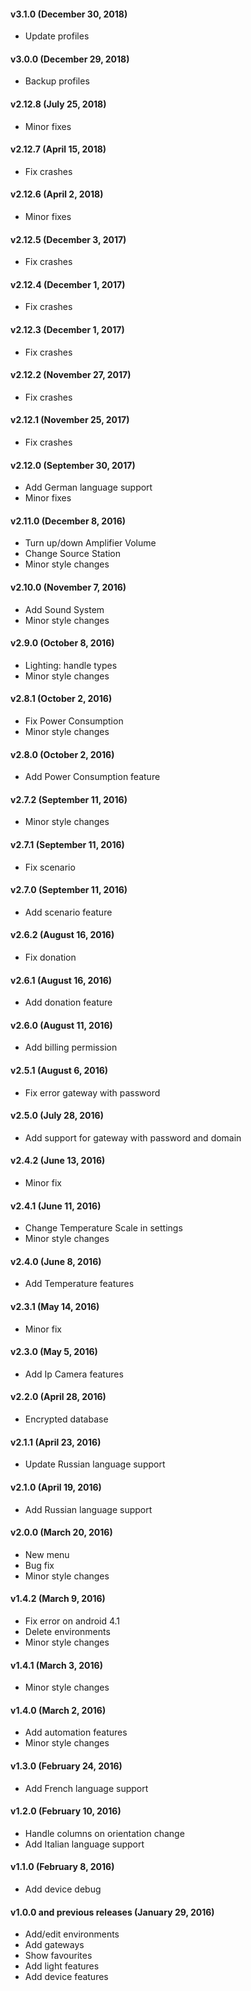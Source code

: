 #### v3.1.0 (December 30, 2018)

- Update profiles

#### v3.0.0 (December 29, 2018)

- Backup profiles

#### v2.12.8 (July 25, 2018)

- Minor fixes

#### v2.12.7 (April 15, 2018)

- Fix crashes

#### v2.12.6 (April 2, 2018)

- Minor fixes

#### v2.12.5 (December 3, 2017)

- Fix crashes

#### v2.12.4 (December 1, 2017)

- Fix crashes

#### v2.12.3 (December 1, 2017)

- Fix crashes

#### v2.12.2 (November 27, 2017)

- Fix crashes

#### v2.12.1 (November 25, 2017)

- Fix crashes

#### v2.12.0 (September 30, 2017)

- Add German language support
- Minor fixes

#### v2.11.0 (December 8, 2016)

- Turn up/down Amplifier Volume
- Change Source Station
- Minor style changes

#### v2.10.0 (November 7, 2016)

- Add Sound System
- Minor style changes

#### v2.9.0 (October 8, 2016)

- Lighting: handle types
- Minor style changes

#### v2.8.1 (October 2, 2016)

- Fix Power Consumption
- Minor style changes

#### v2.8.0 (October 2, 2016)

- Add Power Consumption feature

#### v2.7.2 (September 11, 2016)

- Minor style changes

#### v2.7.1 (September 11, 2016)

- Fix scenario

#### v2.7.0 (September 11, 2016)

- Add scenario feature

#### v2.6.2 (August 16, 2016)

- Fix donation

#### v2.6.1 (August 16, 2016)

- Add donation feature

#### v2.6.0 (August 11, 2016)

- Add billing permission

#### v2.5.1 (August 6, 2016)

- Fix error gateway with password

#### v2.5.0 (July 28, 2016)

- Add support for gateway with password and domain

#### v2.4.2 (June 13, 2016)

- Minor fix

#### v2.4.1 (June 11, 2016)

- Change Temperature Scale in settings
- Minor style changes

#### v2.4.0 (June 8, 2016)

- Add Temperature features

#### v2.3.1 (May 14, 2016)

- Minor fix

#### v2.3.0 (May 5, 2016)

- Add Ip Camera features

#### v2.2.0 (April 28, 2016)

- Encrypted database

#### v2.1.1 (April 23, 2016)

- Update Russian language support

#### v2.1.0 (April 19, 2016)

- Add Russian language support

#### v2.0.0 (March 20, 2016)

- New menu
- Bug fix
- Minor style changes

#### v1.4.2 (March 9, 2016)

- Fix error on android 4.1
- Delete environments
- Minor style changes

#### v1.4.1 (March 3, 2016)

- Minor style changes

#### v1.4.0 (March 2, 2016)

- Add automation features
- Minor style changes

#### v1.3.0 (February 24, 2016)

- Add French language support

#### v1.2.0 (February 10, 2016)

- Handle columns on orientation change
- Add Italian language support

#### v1.1.0 (February 8, 2016)

- Add device debug

#### v1.0.0 and previous releases (January 29, 2016)

- Add/edit environments
- Add gateways
- Show favourites
- Add light features
- Add device features